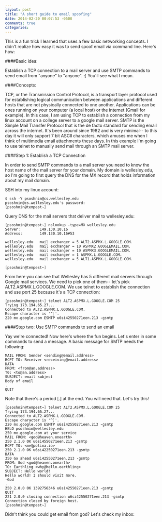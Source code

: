 ```yaml
---
layout: post
title: "A short guide to email spoofing"
date: 2014-02-20 00:07:53 -0500
comments: true
categories: 
---
```


This is a fun trick I learned that uses a few basic networking concepts. I didn't realize how easy it was to send spoof email via command line. Here's how:

####Basic idea: 

Establish a TCP connection to a mail server and use SMTP commands to send email from "anyone" to "anyone". :) You'll see what I mean. 

####Concepts:

TCP, or the Transmission Control Protocol, is a transport layer protocol used for establishing logical communication between applications and different hosts that are not physically connected to one another. Applications can be ones running on your computer (a local host) or the internet (Gmail for example). In this case, I am using TCP to establish a connection from my linux account on a college server to a google mail server. SMTP is the Simple Mail Transfer Protocol that is the de facto standard for sending email across the internet. It's been around since 1982 and is very minimal-- to this day it will only support 7 bit ASCII characters, which amuses me when I think of multimedia email attachments these days. In this example I'm going to use telnet to manually send mail through an SMTP mail server. 

####Step 1: Establish a TCP Connection

In order to send SMTP commands to a mail server you need to know the host name of the mail server for your domain. My domain is wellesley.edu, so I'm going to first query the DNS for the MX record that holds information about my mail domain. 

SSH into my linux account:

	$ ssh -Y psoshnin@cs.wellesley.edu
	psoshnin@cs.wellesley.edu's password:
	[psoshnin@tempest~] 

Query DNS for the mail servers that deliver mail to wellesley.edu:

	[psoshnin@tempest~] nslookup -type=MX wellesley.edu
	Server:			149.130.10.16
	Address:		149.130.10.16#53

	wellesley.edu  	mail exchanger = 5 ALT2.ASPMX.L.GOOGLE.COM.
	wellesley.edu 	mail exchanger = 10 ASPMX2.GOOGLEMAIL.COM.
	wellesley.edu 	mail exchanger = 10 ASPMX3.GOOGLEMAIL.COM.
	wellesley.edu 	mail exchanger = 1 ASPMX.L.GOOGLE.COM.
	wellesley.edu 	mail exchanger = 5 ALT1.ASPMX.L.GOOGLE.COM.

	[psoshnin@tempest~]

From here you can see that Wellesley has 5 different mail servers through Google mail services. We need to pick one of them-- let's pick ALT2.ASPMX.L.GOOGLE.COM. We use telnet to establish the connection and use port 25 because it's a TCP connection:

	[psoshnin@tempest~] telnet ALT2.ASPMX.L.GOOGLE.COM 25
	Trying 173.194.65.27...
	Connected to ALT2.ASPMX.L.GOOGLE.COM.
	Escape character is '^]'.
	220 mx.google.com ESMTP u6si42550271een.213 -gsmtp

####Step two: Use SMTP commands to send an email

Yay we're connected! Now here's where the fun begins. Let's enter in some commands to send a message. A basic message for SMTP needs the following:

	MAIL FROM: Sender <sending@email.address>
	RCPT TO: Receiver <receiving@email.address>
	DATA
	FROM: <from@an.address>
	T0: <to@an.address>
	SUBJECT: email subject
	Body of email
	.
	QUIT

Note that there's a period [.] at the end. You will need that. Let's try this!

	[psoshnin@tempest~] telnet ALT2.ASPMX.L.GOOGLE.COM 25
	Trying 173.194.65.27...
	Connected to ALT2.ASPMX.L.GOOGLE.COM.
	Escape character is '^]'.
	220 mx.google.com ESMTP u6si42550271een.213 -gsmtp
	HELO psoshnin@wellesley.edu
	250 mx.google.com at your service
	MAIL FROM: <god@heaven.onearth>
	250 2.1.0 OK u6si4550271een.213 -gsmtp
	RCPT TO: <me@polina.io>
	250 2.1.0 OK u6si42250271een.213 -gsmtp
	DATA
	350 Go ahead u6si42550271een.213 -gsmtp
	FROM: God <god@heaven.onearth>
	TO: Earthling <why@hello.earthling>
	SUBJECT: Hello world!
	Hello world! I should visit more.
	-God
	.
	250 2.0.0 OK 1392756346 u6si42550271een.213 -gsmtp
	QUIT
	221 2.0.0 closing connection u6si42550271een.213 -gsmtp
	Connection closed by foreign host.
	[psoshnin@tempest~] 

Didn't think you could get email from god? Let's check my inbox:











